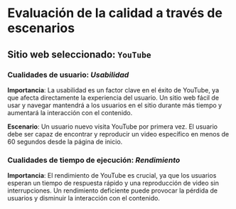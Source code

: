 # Evaluación de la calidad a través de escenarios

## Sitio web seleccionado: `YouTube`
### Cualidades de usuario: *Usabilidad*

**Importancia**: La usabilidad es un factor clave en el éxito de YouTube, ya que afecta directamente la experiencia del usuario. Un sitio web fácil de usar y navegar mantendrá a los usuarios en el sitio durante más tiempo y aumentará la interacción con el contenido.

**Escenario**: Un usuario nuevo visita YouTube por primera vez. El usuario debe ser capaz de encontrar y reproducir un video específico en menos de 60 segundos desde la página de inicio.

### Cualidades de tiempo de ejecución: *Rendimiento*

**Importancia**: El rendimiento de YouTube es crucial, ya que los usuarios esperan un tiempo de respuesta rápido y una reproducción de video sin interrupciones. Un rendimiento deficiente puede provocar la pérdida de usuarios y disminuir la interacción con el contenido.
